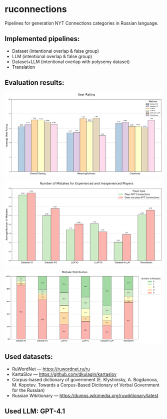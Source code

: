 # ruconnections
Pipelines for generation NYT Connections categories in Russian language.

## Implemented pipelines:
* Dataset (intentional overlap & false group)
* LLM (intentional overlap & false group)
* Dataset+LLM (intentional overlap with polysemy dataset)
* Translation

## Evaluation results:

![User Rating](https://github.com/Maximkou1/ruconnections/raw/master/images/ruconnections_rating.png)


![User Average Mistake](https://github.com/Maximkou1/ruconnections/raw/master/images/ruconnections_average_mistake.png)


![User Mistake Distribution](https://github.com/Maximkou1/ruconnections/raw/master/images/ruconnections_mistake_distribution.png)

## Used datasets:
* RuWordNet — https://ruwordnet.ru/ru
* KartaSlov — https://github.com/dkulagin/kartaslov
* Corpus-based dictionary of government (E. Klyshinsky, A. Bogdanova, M. Kopotev. Towards a Corpus-Based Dictionary of Verbal Government for the Russian)
* Russian Wikitionary — https://dumps.wikimedia.org/ruwiktionary/latest
  
## Used LLM: GPT-4.1
